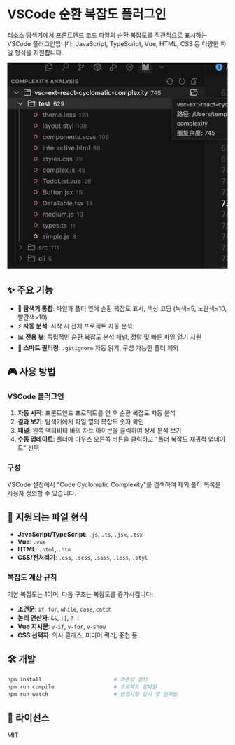 # VSCode 순환 복잡도 플러그인

리소스 탐색기에서 프론트엔드 코드 파일의 순환 복잡도를 직관적으로 표시하는 VSCode 플러그인입니다. JavaScript, TypeScript, Vue, HTML, CSS 등 다양한 파일 형식을 지원합니다.

![vscode-react-complexity](https://raw.githubusercontent.com/moshuying/vscode-cyclomatic-complexity/main/screenshot/PixPin_2025-09-03_21-32-55.png)


## ✨ 주요 기능

- **📁 탐색기 통합**: 파일과 폴더 옆에 순환 복잡도 표시, 색상 코딩 (녹색≤5, 노란색≤10, 빨간색>10)
- **⚡ 자동 분석**: 시작 시 전체 프로젝트 자동 분석
- **📊 전용 뷰**: 독립적인 순환 복잡도 분석 패널, 정렬 및 빠른 파일 열기 지원
- **🚫 스마트 필터링**: `.gitignore` 자동 읽기, 구성 가능한 폴더 제외

## 🎮 사용 방법

### VSCode 플러그인

1. **자동 시작**: 프론트엔드 프로젝트를 연 후 순환 복잡도 자동 분석
2. **결과 보기**: 탐색기에서 파일 옆의 복잡도 숫자 확인
3. **패널**: 왼쪽 액티비티 바의 차트 아이콘을 클릭하여 상세 분석 보기
4. **수동 업데이트**: 폴더에 마우스 오른쪽 버튼을 클릭하고 "폴더 복잡도 재귀적 업데이트" 선택

### 구성

VSCode 설정에서 "Code Cyclomatic Complexity"를 검색하여 제외 폴더 목록을 사용자 정의할 수 있습니다.

## 📐 지원되는 파일 형식

- **JavaScript/TypeScript**: `.js`, `.ts`, `.jsx`, `.tsx`
- **Vue**: `.vue`  
- **HTML**: `.html`, `.htm`
- **CSS/전처리기**: `.css`, `.scss`, `.sass`, `.less`, `.styl`

### 복잡도 계산 규칙

기본 복잡도는 1이며, 다음 구조는 복잡도를 증가시킵니다:

- **조건문**: `if`, `for`, `while`, `case`, `catch`
- **논리 연산자**: `&&`, `||`, `? :`
- **Vue 지시문**: `v-if`, `v-for`, `v-show`
- **CSS 선택자**: 의사 클래스, 미디어 쿼리, 중첩 등

## 🛠️ 개발

```bash
npm install                       # 의존성 설치
npm run compile                   # 프로젝트 컴파일
npm run watch                     # 변경사항 감시 및 컴파일
```

## 📜 라이선스

MIT

